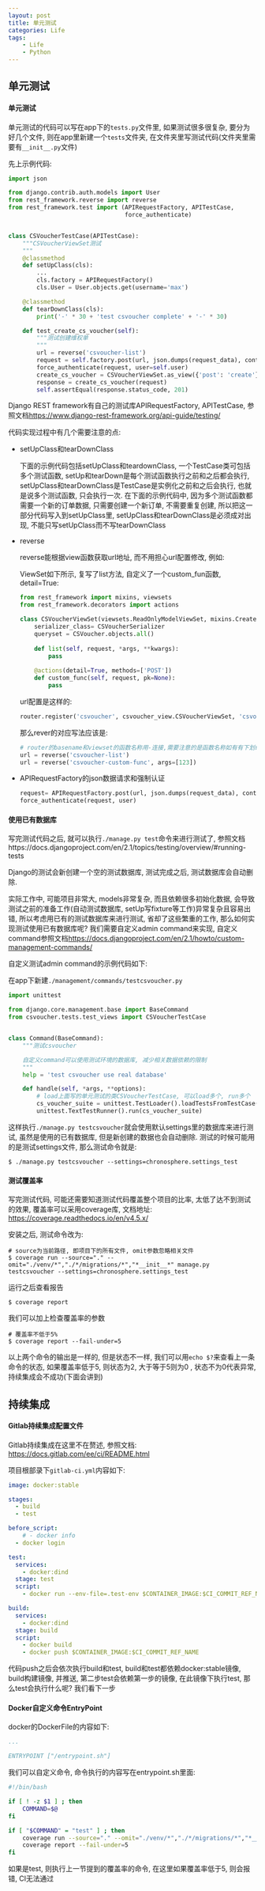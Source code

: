 ```yaml
---
layout: post
title: 单元测试
categories: Life
tags: 
    - Life
    - Python
---
```


## 单元测试

#### 单元测试

单元测试的代码可以写在app下的`tests.py`文件里, 如果测试很多很复杂, 要分为好几个文件, 则在app里新建一个`tests`文件夹, 在文件夹里写测试代码(文件夹里需要有`__init__.py`文件)

先上示例代码:

```python
import json

from django.contrib.auth.models import User
from rest_framework.reverse import reverse
from rest_framework.test import (APIRequestFactory, APITestCase,
                                 force_authenticate)


class CSVoucherTestCase(APITestCase):
    """CSVoucherViewSet测试
    """
    @classmethod
    def setUpClass(cls):
        ...
        cls.factory = APIRequestFactory()
        cls.User = User.objects.get(username='max')

    @classmethod
    def tearDownClass(cls):
        print('-' * 30 + 'test csvoucher complete' + '-' * 30)

    def test_create_cs_voucher(self):
        """测试创建维权单
        """
        url = reverse('csvoucher-list')
        request = self.factory.post(url, json.dumps(request_data), content_type='application/json')
        force_authenticate(request, user=self.user)
        create_cs_voucher = CSVoucherViewSet.as_view({'post': 'create'})
        response = create_cs_voucher(request)
        self.assertEqual(response.status_code, 201)
```

Django REST framework有自己的测试库APIRequestFactory, APITestCase, 参照文档<https://www.django-rest-framework.org/api-guide/testing/>

代码实现过程中有几个需要注意的点:

- setUpClass和tearDownClass

  下面的示例代码包括setUpClass和teardownClass, 一个TestCase类可包括多个测试函数, setUp和tearDown是每个测试函数执行之前和之后都会执行, setUpClass和tearDownClass是TestCase是实例化之前和之后会执行, 也就是说多个测试函数, 只会执行一次. 在下面的示例代码中, 因为多个测试函数都需要一个新的订单数据, 只需要创建一个新订单, 不需要重复创建, 所以把这一部分代码写入到setUpClass里, setUpClass和tearDownClass是必须成对出现, 不能只写setUpClass而不写tearDownClass

- reverse

  reverse能根据view函数获取url地址, 而不用担心url配置修改, 例如:

  ViewSet如下所示, 复写了list方法, 自定义了一个custom_fun函数, detail=True: 

  ```python
  from rest_framework import mixins, viewsets
  from rest_framework.decorators import actions
  
  class CSVoucherViewSet(viewsets.ReadOnlyModelViewSet, mixins.CreateModelMixin):
      serializer_class= CSVoucherSerializer
      queryset = CSVoucher.objects.all()
      
      def list(self, request, *args, **kwargs):
          pass
      
      @actions(detail=True, methods=['POST'])
      def custom_func(self, request, pk=None):
          pass
  ```

  url配置是这样的:

  ```python
  router.register('csvoucher', csvoucher_view.CSVoucherViewSet, 'csvoucher')
  ```

  那么rever的对应写法应该是:

  ```python
  # router的basename和viewset的函数名称用-连接,需要注意的是函数名称如有有下划线_, 需要改成连接线-, 如果detai=True, 需要加上args 
  url = reverse('csvoucher-list')
  url = reverse('csvoucher-custom-func', args=[123])
  ```

- APIRequestFactory的json数据请求和强制认证

  ```python
  request= APIRequestFactory.post(url, json.dumps(request_data), content_type='application/json')
  force_authenticate(request, user)
  ```

#### 使用已有数据库

写完测试代码之后, 就可以执行`./manage.py test`命令来进行测试了, 参照文档https://docs.djangoproject.com/en/2.1/topics/testing/overview/#running-tests

Django的测试会新创建一个空的测试数据库, 测试完成之后, 测试数据库会自动删除.

实际工作中, 可能项目非常大, models非常复杂, 而且依赖很多初始化数据, 会导致测试之前的准备工作(自动测试数据库, setUp写fixture等工作)异常复杂且容易出错, 所以考虑用已有的测试数据库来进行测试, 省却了这些繁重的工作, 那么如何实现测试使用已有数据库呢? 我们需要自定义admin command来实现, 自定义command参照文档<https://docs.djangoproject.com/en/2.1/howto/custom-management-commands/>

自定义测试admin command的示例代码如下:

在app下新建`./management/commands/testcsvoucher.py`

```python
import unittest

from django.core.management.base import BaseCommand
from csvoucher.tests.test_views import CSVoucherTestCase


class Command(BaseCommand):
    """测试csvoucher

    自定义command可以使用测试环境的数据库, 减少相关数据依赖的限制
    """
    help = 'test csvoucher use real database'

    def handle(self, *args, **options):
        # load上面写的单元测试的类CSVoucherTestCase, 可以load多个, run多个
        cs_voucher_suite = unittest.TestLoader().loadTestsFromTestCase(CSVoucherTestCase)
        unittest.TextTestRunner().run(cs_voucher_suite)
```

这样执行`./manage.py testcsvoucher`就会使用默认settings里的数据库来进行测试, 虽然是使用的已有数据库, 但是新创建的数据也会自动删除. 测试的时候可能用的是测试settings文件, 那么测试命令就是:

```shell
$ ./manage.py testcsvoucher --settings=chronosphere.settings_test
```

#### 测试覆盖率

写完测试代码, 可能还需要知道测试代码覆盖整个项目的比率, 太低了达不到测试的效果, 覆盖率可以采用coverage库, 文档地址: <https://coverage.readthedocs.io/en/v4.5.x/>

安装之后, 测试命令改为:

```shell
# source为当前路径, 即项目下的所有文件, omit参数忽略相关文件
$ coverage run --source="." --omit="./venv/*","./*/migrations/*","*__init__*" manage.py testcsvoucher --settings=chronosphere.settings_test
```

运行之后查看报告

```shell
$ coverage report
```

我们可以加上检查覆盖率的参数

```shell
# 覆盖率不低于5%
$ coverage report --fail-under=5
```

以上两个命令的输出是一样的, 但是状态不一样, 我们可以用`echo $?`来查看上一条命令的状态, 如果覆盖率低于5, 则状态为2, 大于等于5则为0 , 状态不为0代表异常, 持续集成会不成功(下面会讲到)

## 持续集成

#### Gitlab持续集成配置文件

Gitlab持续集成在这里不在赘述, 参照文档: <https://docs.gitlab.com/ee/ci/README.html>

项目根部录下`gitlab-ci.yml`内容如下:

```yaml
image: docker:stable

stages:
  - build
  - test

before_script:
    # - docker info
  - docker login

test:
  services:
    - docker:dind
  stage: test
  script:
    - docker run --env-file=.test-env $CONTAINER_IMAGE:$CI_COMMIT_REF_NAME test

build:
  services:
    - docker:dind
  stage: build
  script:
    - docker build
    - docker push $CONTAINER_IMAGE:$CI_COMMIT_REF_NAME
```

代码push之后会依次执行build和test, build和test都依赖docker:stable镜像, build构建镜像, 并推送, 第二步test会依赖第一步的镜像, 在此镜像下执行test, 那么test会执行什么呢? 我们看下一步

#### Docker自定义命令EntryPoint

docker的DockerFile的内容如下:

```yml
...

ENTRYPOINT ["/entrypoint.sh"]
```

我们可以自定义命令, 命令执行的内容写在entrypoint.sh里面:

```sh
#!/bin/bash

if [ ! -z $1 ] ; then
    COMMAND=$@
fi

if [ "$COMMAND" = "test" ] ; then
    coverage run --source="." --omit="./venv/*","./*/migrations/*","*__init__*" manage.py testcsvoucher --settings=chronosphere.settings_env
    coverage report --fail-under=5
fi
```

如果是test, 则执行上一节提到的覆盖率的命令, 在这里如果覆盖率低于5, 则会报错, CI无法通过


